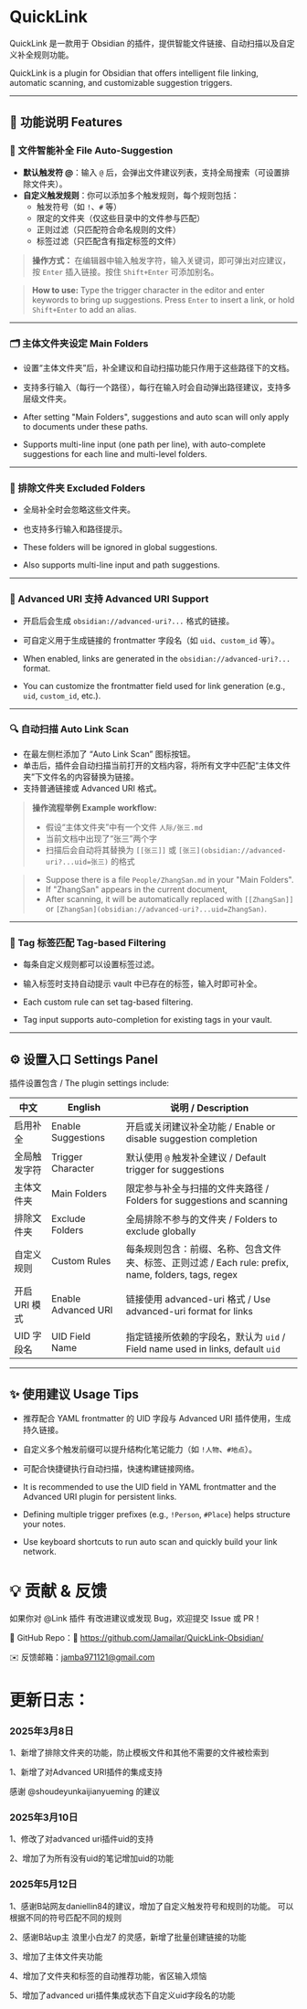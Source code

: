 


# QuickLink

QuickLink 是一款用于 Obsidian 的插件，提供智能文件链接、自动扫描以及自定义补全规则功能。

QuickLink is a plugin for Obsidian that offers intelligent file linking, automatic scanning, and customizable suggestion triggers.

---

## 🧠 功能说明 Features

### 📌 文件智能补全 File Auto-Suggestion

- **默认触发符 @**：输入 `@` 后，会弹出文件建议列表，支持全局搜索（可设置排除文件夹）。
- **自定义触发规则**：你可以添加多个触发规则，每个规则包括：
  - 触发符号（如 `!`、`#` 等）
  - 限定的文件夹（仅这些目录中的文件参与匹配）
  - 正则过滤（只匹配符合命名规则的文件）
  - 标签过滤（只匹配含有指定标签的文件）

> **操作方式：**
> 在编辑器中输入触发字符，输入关键词，即可弹出对应建议，按 `Enter` 插入链接。按住 `Shift+Enter` 可添加别名。

> **How to use:**
> Type the trigger character in the editor and enter keywords to bring up suggestions. Press `Enter` to insert a link, or hold `Shift+Enter` to add an alias.

---

### 🗂 主体文件夹设定 Main Folders

- 设置“主体文件夹”后，补全建议和自动扫描功能只作用于这些路径下的文档。
- 支持多行输入（每行一个路径），每行在输入时会自动弹出路径建议，支持多层级文件夹。

- After setting "Main Folders", suggestions and auto scan will only apply to documents under these paths.
- Supports multi-line input (one path per line), with auto-complete suggestions for each line and multi-level folders.

---

### 🚫 排除文件夹 Excluded Folders

- 全局补全时会忽略这些文件夹。
- 也支持多行输入和路径提示。

- These folders will be ignored in global suggestions.
- Also supports multi-line input and path suggestions.

---

### 🧩 Advanced URI 支持 Advanced URI Support

- 开启后会生成 `obsidian://advanced-uri?...` 格式的链接。
- 可自定义用于生成链接的 frontmatter 字段名（如 `uid`、`custom_id` 等）。

- When enabled, links are generated in the `obsidian://advanced-uri?...` format.
- You can customize the frontmatter field used for link generation (e.g., `uid`, `custom_id`, etc.).

---

### 🔍 自动扫描 Auto Link Scan

- 在最左侧栏添加了 “Auto Link Scan” 图标按钮。
- 单击后，插件会自动扫描当前打开的文档内容，将所有文字中匹配“主体文件夹”下文件名的内容替换为链接。
- 支持普通链接或 Advanced URI 格式。

> **操作流程举例 Example workflow:**
> - 假设“主体文件夹”中有一个文件 `人际/张三.md`
> - 当前文档中出现了“张三”两个字
> - 扫描后会自动将其替换为 `[[张三]]` 或 `[张三](obsidian://advanced-uri?...uid=张三)` 的格式

> - Suppose there is a file `People/ZhangSan.md` in your "Main Folders".
> - If "ZhangSan" appears in the current document,
> - After scanning, it will be automatically replaced with `[[ZhangSan]]` or `[ZhangSan](obsidian://advanced-uri?...uid=ZhangSan)`.

---

### 🧠 Tag 标签匹配 Tag-based Filtering

- 每条自定义规则都可以设置标签过滤。
- 输入标签时支持自动提示 vault 中已存在的标签，输入时即可补全。

- Each custom rule can set tag-based filtering.
- Tag input supports auto-completion for existing tags in your vault.

---

## ⚙️ 设置入口 Settings Panel

插件设置包含 / The plugin settings include:

| 中文 | English | 说明 / Description |
|------|---------|-------------------|
| 启用补全 | Enable Suggestions | 开启或关闭建议补全功能 / Enable or disable suggestion completion |
| 全局触发字符 | Trigger Character | 默认使用 `@` 触发补全建议 / Default trigger for suggestions |
| 主体文件夹 | Main Folders | 限定参与补全与扫描的文件夹路径 / Folders for suggestions and scanning |
| 排除文件夹 | Exclude Folders | 全局排除不参与的文件夹 / Folders to exclude globally |
| 自定义规则 | Custom Rules | 每条规则包含：前缀、名称、包含文件夹、标签、正则过滤 / Each rule: prefix, name, folders, tags, regex |
| 开启 URI 模式 | Enable Advanced URI | 链接使用 advanced-uri 格式 / Use advanced-uri format for links |
| UID 字段名 | UID Field Name | 指定链接所依赖的字段名，默认为 `uid` / Field name used in links, default `uid` |

---

## ✨ 使用建议 Usage Tips

- 推荐配合 YAML frontmatter 的 UID 字段与 Advanced URI 插件使用，生成持久链接。
- 自定义多个触发前缀可以提升结构化笔记能力（如 `!人物`、`#地点`）。
- 可配合快捷键执行自动扫描，快速构建链接网络。

- It is recommended to use the UID field in YAML frontmatter and the Advanced URI plugin for persistent links.
- Defining multiple trigger prefixes (e.g., `!Person`, `#Place`) helps structure your notes.
- Use keyboard shortcuts to run auto scan and quickly build your link network.



# 💡 贡献 & 反馈

如果你对 @Link 插件 有改进建议或发现 Bug，欢迎提交 Issue 或 PR！

📮 GitHub Repo：🔗 https://github.com/Jamailar/QuickLink-Obsidian/

✉️ 反馈邮箱：jamba971121@gmail.com


# 更新日志：

### 2025年3月8日

1、新增了排除文件夹的功能，防止模板文件和其他不需要的文件被检索到

1、新增了对Advanced URI插件的集成支持

感谢 @shoudeyunkaijianyueming 的建议

### 2025年3月10日

1、修改了对advanced uri插件uid的支持

2、增加了为所有没有uid的笔记增加uid的功能

### 2025年5月12日

1、感谢B站网友daniellin84的建议，增加了自定义触发符号和规则的功能。
可以根据不同的符号匹配不同的规则

2、感谢B站up主 浪里小白龙7 的灵感，新增了批量创建链接的功能

3、增加了主体文件夹功能

4、增加了文件夹和标签的自动推荐功能，省区输入烦恼

5、增加了advanced uri插件集成状态下自定义uid字段名的功能
